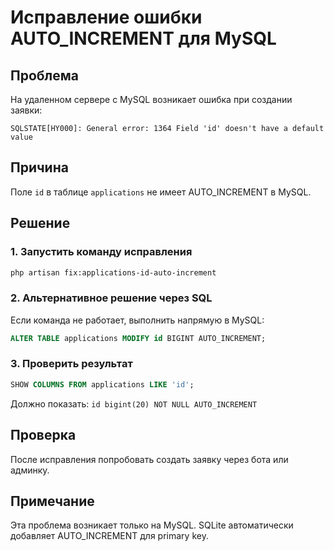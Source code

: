 # Исправление ошибки AUTO_INCREMENT для MySQL

## Проблема
На удаленном сервере с MySQL возникает ошибка при создании заявки:
```
SQLSTATE[HY000]: General error: 1364 Field 'id' doesn't have a default value
```

## Причина
Поле `id` в таблице `applications` не имеет AUTO_INCREMENT в MySQL.

## Решение

### 1. Запустить команду исправления
```bash
php artisan fix:applications-id-auto-increment
```

### 2. Альтернативное решение через SQL
Если команда не работает, выполнить напрямую в MySQL:
```sql
ALTER TABLE applications MODIFY id BIGINT AUTO_INCREMENT;
```

### 3. Проверить результат
```sql
SHOW COLUMNS FROM applications LIKE 'id';
```
Должно показать: `id bigint(20) NOT NULL AUTO_INCREMENT`

## Проверка
После исправления попробовать создать заявку через бота или админку.

## Примечание
Эта проблема возникает только на MySQL. SQLite автоматически добавляет AUTO_INCREMENT для primary key.
